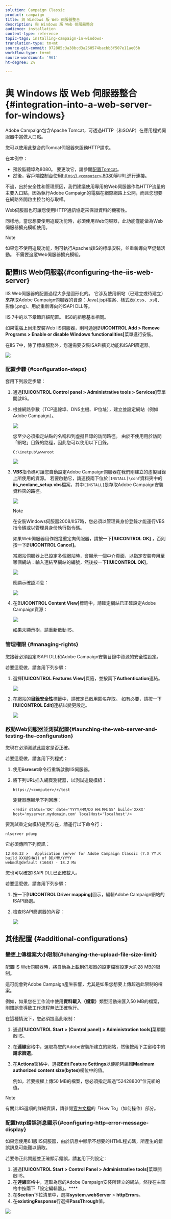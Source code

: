 ```yaml
---
solution: Campaign Classic
product: campaign
title: 與 Windows 版 Web 伺服器整合
description: 與 Windows 版 Web 伺服器整合
audience: installation
content-type: reference
topic-tags: installing-campaign-in-windows-
translation-type: tm+mt
source-git-commit: 972885c3a38bcd3a260574bacbb3f507e11ae05b
workflow-type: tm+mt
source-wordcount: '961'
ht-degree: 2%

---
```



# 與 Windows 版 Web 伺服器整合{#integration-into-a-web-server-for-windows}

Adobe Campaign包含Apache Tomcat，可透過HTTP（和SOAP）在應用程式伺服器中當做入口點。

您可以使用此整合的Tomcat伺服器來服務HTTP請求。

在本例中：

* 預設監聽埠為8080。 要更改它，請參閱[配置Tomcat](../../installation/using/configuring-campaign-server.md#configuring-tomcat)。
* 然後，客戶端控制台使用[https:// `<computer>`:8080](https://myserver.adobe.com:8080)等URL進行連接。

不過，出於安全性和管理原因，我們建議使用專用的Web伺服器作為HTTP流量的主要入口點，因為執行Adobe Campaign的電腦在網際網路上公開，而且您想要在網路外開啟主控台的存取權。

Web伺服器也可讓您使用HTTP通訊協定來保證資料的機密性。

同樣地，當您想要使用追蹤功能時，必須使用Web伺服器，此功能僅能做為Web伺服器擴充模組使用。

>[!NOTE]
>
>如果您不使用追蹤功能，則可執行Apache或IIS的標準安裝，並重新導向至促銷活動。 不需要追蹤Web伺服器擴充模組。

## 配置IIS Web伺服器{#configuring-the-iis-web-server}

IIS Web伺服器的配置過程大多是圖形化的。 它涉及使用網站（已建立或待建立）來存取Adobe Campaign伺服器的資源：Java(.jsp)檔案、樣式表(.css、.xsl)、影像(.png)、用於重新導向的ISAPI DLL等。

IIS 7中的以下章節詳細配置。 IIS8的組態基本相同。

如果電腦上尚未安裝Web IIS伺服器，則可通過&#x200B;**[!UICONTROL Add > Remove Programs > Enable or disable Windows functionalities]**&#x200B;菜單進行安裝。

在IIS 7中，除了標準服務外，您還需要安裝ISAPI擴充功能和ISAPI篩選器。

![](assets/s_ncs_install_iis7_isapi.png)

### 配置步驟 {#configuration-steps}

套用下列設定步驟：

1. 通過&#x200B;**[!UICONTROL Control panel > Administrative tools > Services]**&#x200B;菜單開啟IIS。
1. 根據網路參數（TCP連線埠、DNS主機、IP位址），建立並設定網站（例如Adobe Campaign）。

   ![](assets/s_ncs_install_iis7_add_site.png)

   您至少必須指定站點的名稱和到虛擬目錄的訪問路徑。 由於不使用用於訪問「網站」目錄的路徑，因此您可以使用以下目錄。

   ```
   C:\inetpub\wwwroot
   ```

   ![](assets/s_ncs_install_iis7_parameters_step1.png)

1. **VBS**&#x200B;指令碼可讓您自動設定Adobe Campaign伺服器在我們剛建立的虛擬目錄上所使用的資源。 若要啟動它，請連按兩下位於`[INSTALL]\conf`資料夾中的&#x200B;**iis_neolane_setup.vbs**&#x200B;檔案，其中`[INSTALL]`是存取Adobe Campaign安裝資料夾的路徑。

   ![](assets/s_ncs_install_iis7_parameters_step2.png)

   >[!NOTE]
   >
   >在安裝Windows伺服器2008/IIS7時，您必須以管理員身份登錄才能運行VBS指令碼或以管理員身份執行指令碼。

   如果Web伺服器用作跟蹤重定向伺服器，請按一下&#x200B;**[!UICONTROL OK]** ，否則按一下&#x200B;**[!UICONTROL Cancel]**。

   當網站伺服器上已設定多個網站時，會顯示一個中介頁面，以指定安裝套用至哪個網站：輸入連結至網站的編號，然後按一下&#x200B;**[!UICONTROL OK]**。

   ![](assets/s_ncs_install_iis7_parameters_step3.png)

   應顯示確認消息：

   ![](assets/s_ncs_install_iis7_parameters_step7.png)

1. 在&#x200B;**[!UICONTROL Content View]**&#x200B;標籤中，請確定網站已正確設定Adobe Campaign資源：

   ![](assets/s_ncs_install_iis7_parameters_step6.png)

   如果未顯示樹，請重新啟動IIS。

### 管理權限 {#managing-rights}

您接著必須設定ISAPI DLL和Adobe Campaign安裝目錄中資源的安全性設定。

若要這麼做，請套用下列步驟：

1. 選擇&#x200B;**[!UICONTROL Features View]**&#x200B;頁籤，並按兩下&#x200B;**Authentication**&#x200B;連結。

   ![](assets/s_ncs_install_iis7_parameters_step8.png)

1. 在網站的&#x200B;**目錄安全性**&#x200B;標籤中，請確定已啟用匿名存取。 如有必要，請按一下&#x200B;**[!UICONTROL Edit]**&#x200B;連結以變更設定。

   ![](assets/s_ncs_install_iis7_parameters_step9.png)

### 啟動Web伺服器並測試配置{#launching-the-web-server-and-testing-the-configuration}

您現在必須測試此設定是否正確。

若要這麼做，請套用下列程式：

1. 使用&#x200B;**iisreset**&#x200B;命令行重新啟動IIS伺服器。
1. 將下列URL插入網頁瀏覽器，以測試追蹤模組：

   ```
   https://<computer>/r/test
   ```

   瀏覽器應顯示下列回應：

   ```
   <redir status='OK' date='YYYY/MM/DD HH:MM:SS' build='XXXX' host='myserver.mydomain.com' localHost='localhost'/>
   ```

要測試重定向模組是否存在，請運行以下命令行：

```
nlserver pdump
```

它必須傳回下列資訊：

```
12:00:33 >   Application server for Adobe Campaign Classic (7.X YY.R build XXX@SHA1) of DD/MM/YYYY
webmdl@default (1644) - 18.2 Mo
```

您也可以確定ISAPI DLL已正確載入。

若要這麼做，請套用下列步驟：

1. 按一下&#x200B;**[!UICONTROL Driver mapping]**&#x200B;圖示，編輯Adobe Campaign網站的ISAPI篩選。
1. 檢查ISAPI篩選器的內容：

   ![](assets/s_ncs_install_iis7_parameters_step11.png)

## 其他配置 {#additional-configurations}

### 變更上傳檔案大小限制{#changing-the-upload-file-size-limit}

配置IIS Web伺服器時，將自動為上載到伺服器的設定檔案設定大約28 MB的限制。

這可能會對Adobe Campaign產生影響，尤其是如果您想要上傳超過此限制的檔案。

例如，如果您在工作流中使用&#x200B;**資料載入（檔案）**&#x200B;類型活動來匯入50 MB的檔案，則錯誤會導致工作流程無法正確執行。

在這種情況下，您必須提高此限制：

1. 通過&#x200B;**[!UICONTROL Start > (Control panel) > Administration tools]**&#x200B;菜單開啟IIS。
1. 在&#x200B;**連線**&#x200B;窗格中，選取為您的Adobe安裝所建立的網站，然後按兩下主窗格中的&#x200B;**請求篩選**。
1. 在&#x200B;**Actions**&#x200B;窗格中，選擇&#x200B;**Edit Feature Settings**&#x200B;以便能夠編輯&#x200B;**Maximum authorized content size(bytes)**&#x200B;欄位中的值。

   例如，若要授權上傳50 MB的檔案，您必須指定超過&quot;52428800&quot;位元組的值。

>[!NOTE]
>
>有關此IIS選項的詳細資訊，請參閱[官方文檔](https://www.iis.net/configreference/system.webserver/security/requestfiltering/requestlimits)的「How To」（如何操作）部分。

### 配置http錯誤消息顯示{#configuring-http-error-message-display}

如果您使用6.1版IIS伺服器，由於訊息中顯示不想要的HTML程式碼，所產生的錯誤訊息可能難以讀取。

若要修正此問題並正確顯示錯誤，請套用下列設定：

1. 通過&#x200B;**[!UICONTROL Start > Control Panel > Administrative tools]**&#x200B;菜單開啟IIS。
1. 在&#x200B;**連線**&#x200B;窗格中，選取為您的Adobe Campaign安裝所建立的網站，然後在主窗格中按兩下「設定編輯器」。****
1. 在&#x200B;**Section**&#x200B;下拉清單中，選擇&#x200B;**system.webServer** > **httpErrors**。
1. 在&#x200B;**existingResponse**&#x200B;行選擇&#x200B;**PassThrough**&#x200B;值。

![](assets/ins_iis_httperrors.png)

